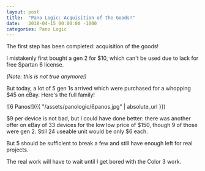 ```yaml
---
layout: post
title:  "Pano Logic: Acquisition of the Goods!"
date:   2018-04-15 00:00:00 -1000
categories: Pano Logic
---
```


The first step has been completed: acquisition of the goods!

I mistakenly first bought a gen 2 for $10, which can't be used due to lack for free Spartan 6 license.

*(Note: this is not true anymore!)*

But today, a lot of 5 gen 1s arrived which were purchased for a whopping $45 on eBay. Here's the full family!

![6 Panos!]({{ "/assets/panologic/6panos.jpg" | absolute_url }})

$9 per device is not bad, but I could have done better: there was another offer on eBay of 33 devices for the
low low price of $150, though 9 of those were gen 2. Still 24 useable unit would be only $6 each.

But 5 should be sufficient to break a few and still have enough left for real projects.

The real work will have to wait until I get bored with the Color 3 work.

